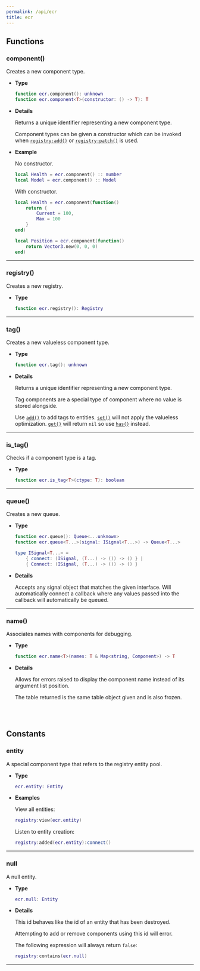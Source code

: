 ```yaml
---
permalink: /api/ecr
title: ecr
---
```


## Functions

### component()

Creates a new component type.

- **Type**

    ```lua
    function ecr.component(): unknown
    function ecr.component<T>(constructor: () -> T): T
    ```

- **Details**

    Returns a unique identifier representing a new component type.

    Component types can be given a constructor which can be invoked when
    [`registry:add()`](Registry#add.md) or [`registry:patch()`](Registry#patch.md)
    is used.

- **Example**

    No constructor.

    ```lua
    local Health = ecr.component() :: number
    local Model = ecr.component() :: Model
    ```

    With constructor.

    ```lua
    local Health = ecr.component(function()
        return {
            Current = 100,
            Max = 100
        }
    end)

    local Position = ecr.component(function()
        return Vector3.new(0, 0, 0)
    end)
    ```

---

### registry()

Creates a new registry.

- **Type**

    ```lua
    function ecr.registry(): Registry
    ```

---

### tag()

Creates a new valueless component type.

- **Type**

    ```lua
    function ecr.tag(): unknown
    ```

- **Details**

    Returns a unique identifier representing a new component type.

    Tag components are a special type of component where no value is stored
    alongside.

    Use [`add()`](Registry.md#add) to add tags to entities.
    [`set()`](Registry.md#set) will not apply the valueless optimization.
    [`get()`](Registry.md#get) will return `nil` so use [`has()`](Registry.md#has)
    instead.

---

### is_tag()

Checks if a component type is a tag.

- **Type**

    ```lua
    function ecr.is_tag<T>(ctype: T): boolean
    ```

---

### queue()

Creates a new queue.

- **Type**

    ```lua
    function ecr.queue(): Queue<...unknown>
    function ecr.queue<T...>(signal: ISignal<T...>) -> Queue<T...>

    type ISignal<T...> = 
        { connect: (ISignal, (T...) -> ()) -> () } |
        { Connect: (ISignal, (T...) -> ()) -> () }
    ```

- **Details**

    Accepts any signal object that matches the given interface. Will
    automatically connect a callback where any values passed into the callback
    will automatically be queued.

---

### name()

Associates names with components for debugging.

- **Type**

    ```lua
    function ecr.name<T>(names: T & Map<string, Component>) -> T
    ```

- **Details**

    Allows for errors raised to display the component name instead of its
    argument list position.

    The table returned is the same table object given and is also frozen.

<br><br>

## Constants

### entity

A special component type that refers to the registry entity pool.

- **Type**
  
    ```lua
    ecr.entity: Entity
    ```

- **Examples**

    View all entities:

    ```lua
    registry:view(ecr.entity)
    ```

    Listen to entity creation:

    ```lua
    registry:added(ecr.entity):connect()
    ```

---

### null

A null entity.

- **Type**
  
    ```lua
    ecr.null: Entity
    ```

- **Details**

    This id behaves like the id of an entity that has been destroyed.

    Attempting to add or remove components using this id will error.
  
    The following expression will always return `false`:

    ```lua
    registry:contains(ecr.null)
    ```

---
